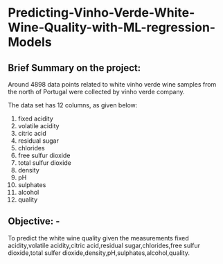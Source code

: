 # Predicting-Vinho-Verde-White-Wine-Quality-with-ML-regression-Models

## Brief Summary on the project:
Around 4898 data points related to white vinho verde wine samples from the north of Portugal were collected by vinho verde company.

The data set has 12 columns, as given below:

1. fixed acidity
2. volatile acidity 
3. citric acid
4. residual sugar
5. chlorides
6. free sulfur dioxide
7. total sulfur dioxide 
8. density
9. pH
10. sulphates 
11. alcohol 
12. quality

## Objective: -
To predict the white wine quality given the measurements fixed acidity,volatile acidity,citric acid,residual sugar,chlorides,free sulfur dioxide,total sulfer dioxide,density,pH,sulphates,alcohol,quality.
